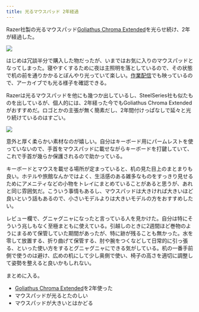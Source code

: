 ```yaml
---
title: 光るマウスパッド 2年経過
---
```

Razer社製の光るマウスパッド[Goliathus Chroma Extended](https://www.amazon.co.jp/dp/B07JJ4RG2T)を光らせ続け、2年が経過した。

![](https://lh3.googleusercontent.com/docs/ADP-6oFuK8vNACVlpEDkes-9_Kg1q-22LSPmr65FOCT87uVtsiy01B-dDUZeRuOgiHvmgF-JQRcoY12gexyxdiU1NlPN1Ac696qQDnLsP4xGiX20VBwfQlJ4tn166Vq6OTblIj7mDjZnwl_6PUm6eGIb9R0YvRHWBm1ZV4rMAtXmkt-Lc18s6rqDXFlT14F1T3OjrepLtZKsfLIqQor9k0waoflDb_NKCb1byOkUIRj2MGH_30IHvbzMBXPSGN5lUUDxlBprIh-d1bZhGwg3r8K0Yn4TzKCmN-3lQDIhInGO9S3CWzEH3XSWZF8YTlLLLygfk13awqM1XSslsuWGgxNOf10Cf-u27_sDyEzMEyIrkJfKYxWFeXyc56vCLG_WsYqkOPSvnFEN7kK8q1aqEhnE0CyWfHyZeu6BZo6FrUp2E24a-fwWHbaK4R5YLNMXgQ6-dHxI-_5PPskIgIFKuzmvkl3TWX1O_9TAVgcVdbuw-jEyZki4lU-kavEQO28HCMVl6k8TehVvaoxLyrvLDF9iNrE5dRVLmpduLsxG49LeROSLDgTED2stoJYcbXi0YOLsggaCsf4_psq6cxIJigp4u25eStRl2fAhwrbPaRb53EJAy48mzBiZ6yDCKmzeRF_QKi4haKcJ7W06sMHcq1Vk-nAcVxywNX6Xkrdwhh79kceWktfWdfphi1llXEbd0-dsj3GFGR7rchHdH4yFPz1nCe5nqwEdZqH5bSBX28RMYjsO5EQx4Xb_4x1rh4WXiuUva32xRfGT4DQkh2DnSDUEn_KbFWpyvw2nVwx5nbZ8QJgVZwkry4K3_X_1amql5tx4xxhU01DBS5iES6zshZsGfV3T6EBgwXqyzR6pBKZUhxVeu5jsYkWvGl-Ju3WO0N3icWji-9cuWXMN6Ke7ELUspdLVuTmuuVi7tK1jYyU7ISLT-qXE75x30M4yUOCXOIPUkzmC6y29iKAlhV0_oM7IVViaoMGDYjfvG2Tg5Fhh0SWIuMSsptuH5JzKa16Bbe6PFpalIB1WZ1UIOv4Kumgyo4EtPin_5eDzKvyILM6wczfHbQGWKmLakrdp-A15j6XcyNIz7QhLPhsG5dJMlNLfAPy6D58mHGbxsCAt7vafpnJcEAKM-QVKbblIP9yQfaeYRJA1MATlg6sLEYp0WaoFBGTOb9MMxoR2Fh5WVYUOwD0FR0Shyy5vKfctA_CpFIIQULGU128cNzSpcrrlboP_o4qrTOQkHYUSRZeRQvZSp6beTj-0)

はじめは冗談半分で購入した物だったが、いまではお気に入りのマウスパッドとなってしまった。寝やすくするために夜は主照明を落としているので、その状態で机の前を通りかかるとぼんやり光っていて楽しい。[作業配信](https://www.youtube.com/c/r7kamura)でも映っているので、アーカイブでも光る様子を確認できる。

Razerは光るマウスパッドを他にも幾つか出しているし、SteelSeries社も似たものを出しているが、個人的には、2年経った今でもGoliathus Chroma Extendedがおすすめだ。ロゴとかの主張が無く簡素だし、2年間付けっぱなしで延々と光り続けているのはすごい。

![](https://lh3.googleusercontent.com/docs/ADP-6oHjclbe1L5MbDwQ0elc4OhcjbxwXPrkiOQI6im-d4yqP4mpA7SBXPaL8JHRlA3bthHt4uy8IbDsyHy0Qe1uTwi8jk8DyAAkPCKndGINHBKwMblATP6BnoetOLkxFeiGm_k83JwxJc2f52Kp-BZ2AwAbx3xvAV5J_OH9n-YFyNHtz4WfL_ryAUIwyWirSjXidVUAEjEdfMlI6pvSuWFeBCPnTQyr42bmQC1R9kgxoAmu0Js4J__SyItekuJEbEPd2f1PY-wa9s4vwjP4HPaLeK-V7bGNVXhGH0cBIGpwM3A5UyzWNI4b_FDEi63zLpbceyAaHBeX1HvH0a2RL0ssXOBGaTh-QiYDfb4cAlrybcrB3PhE_wZzce2CYccUyTYH-Xg4cXdD2HG72KRLR7p1G3td8KFSROS6cfUrkyL2JT0IXXat9G0580FNui3WXQCslBg15_P4bIgwBv_JKpNj2Tke3BU9DkviKIGezjQnymdM-Smx-EjoRHHp29jRCt8YawY-_rWPOqEmzS3hHbXq7CbA7ztzApSTU04PMiO_UNfuiPJ6HJcdxHhsUk8LU_qfEZo-wjx8XKpDLZbO_y6Um8EKOoQDYizn2t4VaRRiXjUCkq2ix1qyo5_gqTnW-zrFtXWfweupOmhnjtspkvNCAnIBcFXXjoQc4HTJCTt_ywswRg5qVMbRyIsZp2NPneQvilKR1FiRf1vduyXn96WmXyOTiZQUC0itSvkdKUps3DKO8rmHFEEpARJZQTvmHZ-XAsTsFI1fPyviGS8KoB30kck2KCgGbrbC2bvPph0HNUgK5u0zE3AhbTrBRi3x57fRe7vDAD-sx61Q27d4GWO3FdX8gS13aU3Z2hbTekmiiJHIoUjNaCdEJ8C7LL8jPacsXm8xBOCIwBML3x44Cv6Rfavbr2yjT4crd29ucsdsYYocDNekY1tlHPddESSJV1Qu7QzkRJrs3CIu4NxZ77cjqW4tq-CEr0fjIYgyXkOMu5MjI3Q5_6kF3V_5vRfECVEEz3Trn0CCYaLj2CStfbOyuqeBC4MhSX6N-00G4Dgk4R5us4V0me9M4LPH4DJ3fS0HI9SyRbY4mVHncp8xyc0E7xd7qOrwX5Da03odG6kcxKGcgnwm56S68XlGQQqkmwy8AePr3HUWuUbN18qWvoYWIaBpnDVOVR91Qt4a3_JSWk-rQHXZBkXAm1ePxjkGIdZWrMwW9UEBJXumVCotypMkbsUQ6tH3Yh1BPGf5OQwIflN8Sq-u)

意外と厚く柔らかい素材なのが嬉しい。自分はキーボード用にパームレストを使っていないので、手首をマウスパッドに載せながらキーボードを打鍵していて、これで手首が幾らか保護されるので助かっている。

キーボードとマウスを載せる場所が定まっていると、机の見た目上のまとまりも良い。ホテルや旅館なんかではよく、生活感のある雑多なものをすっきり見せるためにアメニティなどの小物をトレイにまとめていることがあると思うが、あれと同じ雰囲気だ。こういう事情もあるし、マウスパッドは大きければ大きいほど良いという話もあるので、小さいモデルよりは大きいモデルの方をおすすめしたい。

レビュー欄で、グニャグニャになったと言っている人を見かけた。自分は特にそういう兆しもなく至極まともに使えている。引越しのときに2週間ほど巻物のようにまるめて保管していた期間があったが、特に跡が残ることも無かった。水を零して放置する、折り曲げて保管する、肘や腕をつくなどして日常的に引っ張る、といった使い方をするとグニャグニャにできる気がしている。机の一番手前側で使うのは避け、広めの机にして少し奥側で使い、椅子の高さを適切に調整して姿勢を整えると良いかもしれない。

まとめに入る。

*   [Goliathus Chroma Extended](https://www.amazon.co.jp/dp/B07JJ4RG2T)を2年使った
*   マウスパッドが光るとたのしい
*   マウスパッドが大きいとはかどる
